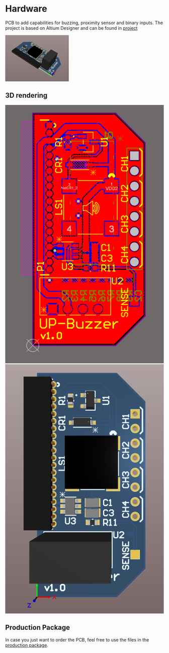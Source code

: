 # Hardware

PCB to add capabilities for buzzing, proximity sensor and binary inputs. The project is based on Altium Designer and can be found in [project](project/)

<img src="img/pcb_3d_view.png" alt="3d" width="40%" height="auto">

## 3D rendering

<img src="img/pcb_layers_all.png" alt="layers" height="5%" width="auto">
<img src="img/pcb_3d_view_top.png" alt="top" height="5%" width="auto">


## Production Package

In case you just want to order the PCB, feel free to use the files in the [production package](production_package/).